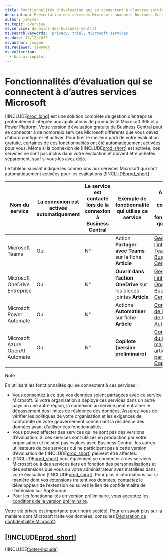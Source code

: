 ```yaml
---
title: Fonctionnalités d’évaluation qui se connectent à d’autres services Microsoft
description: Présentation des services Microsoft auxquels Business Central se connecte avec la version d’évaluation.
author: jswymer
ms.topic: overview
ms.service: dynamics-365-business-central
ms.search.keywords: 'privacy, trial, Microsoft services'
ms.date: 12/12/2023
ms.author: jswymer
ms.reviewer: jswymer
ms.collection:
  - bap-ai-copilot
---
```

# <a name="trial-features-that-connect-to-other-microsoft-services"></a>Fonctionnalités d’évaluation qui se connectent à d’autres services Microsoft

[!INCLUDE[prod_long](includes/prod_long.md)] est une solution complète de gestion d’entreprise profondément intégrée aux applications de productivité Microsoft 365 et à Power Platform. Votre version d’évaluation gratuite de Business Central peut se connecter à de nombreux services Microsoft différents que vous devez d’abord configurer et activer. Pour tirer le meilleur parti de votre évaluation gratuite, certaines de ces fonctionnalités ont été automatiquement activées pour vous. Même si la connexion de [!INCLUDE[prod_short](includes/prod_short.md)] est activée, ces services ne sont pas inclus dans votre évaluation et doivent être achetés séparément, sauf si vous les avez déjà.

Le tableau suivant indique les connexions aux services Microsoft qui sont automatiquement activées pour les évaluations [!INCLUDE[prod_short](includes/prod_short.md)] :

|Nom du service|La connexion est activée automatiquement |Le service est contacté lors de la connexion à Business Central |Exemple de fonctionnalité qui utilise ce service | Apprenez à gérer la connexion et les fonctionnalités qui l’utilisent|  
|------------|-------------|--------|------------|-------------|
|Microsoft Teams|Oui|N°|Action **Partager avec Teams** sur la fiche **Article** |[Gestion de l’intégration de Teams avec Business Central](admin-teams-integration.md)|  
|Microsoft OneDrive Entreprise|Oui|N°|**Ouvrir dans l’action OneDrive** sur les pièces jointes **Article** |[Gestion de l’intégration de OneDrive avec Business Central](admin-onedrive-integration.md#configure-onedrive-using-onedrive-setup)|  
| Microsoft Power Automate |Oui|N°|Actions **Automatiser** sur fiche **Article** |[Configuration de l’intégration de Power Automate](/dynamics365/business-central/dev-itpro/powerplatform/power-automate-setup)|
| Microsoft Azure OpenAI Automate |Oui |N°|**Copilote (version préliminaire)** |[Configuration du texte marketing article optimisé par l’IA avec Copilot](enable-ai.md)|

> [!NOTE]
> En utilisant les fonctionnalités qui se connectent à ces services : 
>
> - Vous consentez à ce que vos données soient partagées avec ce service Microsoft. Si votre organisation a déployé ces services dans un autre pays ou une autre région, la connexion au service peut entraîner le dépassement des limites de résidence des données. Assurez-vous de vérifier les politiques de votre organisation et les exigences de conformité de votre gouvernement concernant la résidence des données avant d’utiliser ces fonctionnalités. 
> - Vous pouvez affecter des services qui ne sont pas des versions d’évaluation. Si ces services sont utilisés en production par votre organisation et ne sont pas évalués avec Business Central, les autres utilisateurs de ces services qui ne participent pas à cette version d’évaluation de [!INCLUDE[prod_short](includes/prod_short.md)] peuvent être affectés.
> - [!INCLUDE[prod_short](includes/prod_short.md)] peut également se connecter à des services Microsoft ou à des services tiers en fonction des personnalisations et des extensions que vous ou votre administrateur avez installées dans votre évaluation [!INCLUDE[prod_short](includes/prod_short.md)]. Pour plus d’informations sur la manière dont vos extensions traitent vos données, contactez le développeur de l’extension ou suivez le lien de confidentialité de l’extension sur AppSource.
> - Pour les fonctionnalités en version préliminaire, vous acceptez les [conditions de la version préliminaire](https://powerplatform.microsoft.com/en-us/legaldocs/supp-powerplatform-preview/?wt.mc_id=power-virtual-agents_inproduct).

Votre vie privée est importante pour notre société. Pour en savoir plus sur la manière dont Microsoft traite vos données, consultez [Déclaration de confidentialité Microsoft](https://go.microsoft.com/fwlink/?linkid=521839).

## [!INCLUDE[prod_short](includes/free_trial_md.md)]  

[!INCLUDE[footer-include](includes/footer-banner.md)]
